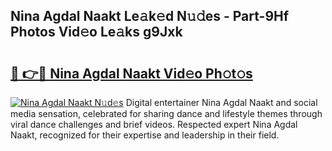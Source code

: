 ## Nina Agdal Naakt Le𝚊k𝚎d N𝚞𝚍es - Part-9Hf Photos Vid𝚎o Le𝚊ks g9Jxk

# <h2><a href="http://fbasx94.evod.top/?m=Nina+Agdal+Naakt">🔗 👉🔴 Nina Agdal Naakt Vid𝚎o Ph𝚘t𝚘s</a></h2>

[![Nina Agdal Naakt N𝚞d𝚎s](https://i.imgur.com/8V9OHl7.gif)](http://fbasx94.evod.top/?m=Nina+Agdal+Naakt)
Digital entertainer Nina Agdal Naakt and social media sensation, celebrated for sharing dance and lifestyle themes through viral dance challenges and brief videos. Respected expert Nina Agdal Naakt, recognized for their expertise and leadership in their field. 

